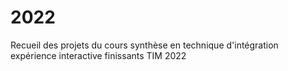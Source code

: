 # 2022

Recueil des projets du cours synthèse en technique d'intégration expérience interactive finissants TIM 2022

